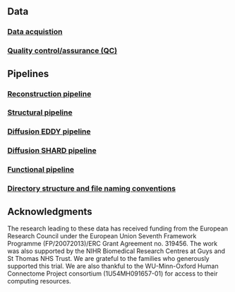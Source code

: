 ---
---

## Data

### [Data acquistion](acquire.md)

### [Quality control/assurance (QC)](qc.md)

## Pipelines

### [Reconstruction pipeline](recon.md)

### [Structural pipeline](struct.md)

### [Diffusion EDDY pipeline](dwi.md)

### [Diffusion SHARD pipeline](dwi-shard.md)

### [Functional pipeline](fmri.md)

### [Directory structure and file naming conventions](structure.md)

## Acknowledgments

The research leading to these data has received funding from the European
Research Council under the European Union Seventh Framework Programme
(FP/20072013)/ERC Grant Agreement no. 319456. The work was also supported
by the NIHR Biomedical Research Centres at Guys and St Thomas NHS Trust.
We are grateful to the families who generously supported this trial.   We are
also thankful to the WU-Minn-Oxford Human Connectome Project consortium
(1U54MH091657-01) for access to their computing resources.
